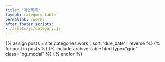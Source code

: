 ```yaml
---
title: "작업목록"
layout: category-table
permalink: /works
after_footer_scripts:
- /assets/js/category.js
---
```

{% assign posts = site.categories.work | sort: 'due_date' | reverse %}
{% for post in posts %} 
  {% include archive-table.html type="grid" class="bg_modal" %} 
{% endfor %}